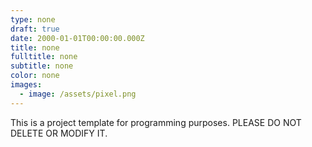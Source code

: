 ```yaml
---
type: none
draft: true
date: 2000-01-01T00:00:00.000Z
title: none
fulltitle: none
subtitle: none
color: none
images:
  - image: /assets/pixel.png
---
```


This is a project template for programming purposes. PLEASE DO NOT DELETE OR MODIFY IT.
